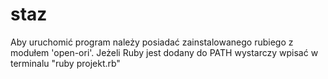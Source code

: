 # staz
Aby uruchomić program należy posiadać zainstalowanego rubiego z modułem 'open-ori'. Jeżeli Ruby jest dodany do PATH wystarczy wpisać w terminalu "ruby projekt.rb"
